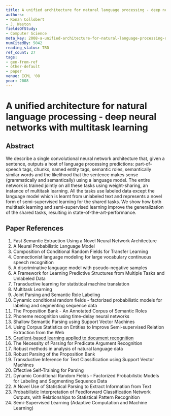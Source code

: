 ```yaml
---
title: A unified architecture for natural language processing - deep neural networks with multitask learning
authors:
- Ronan Collobert
- J. Weston
fieldsOfStudy:
- Computer Science
meta_key: 2008-a-unified-architecture-for-natural-language-processing-deep-neural-networks-with-multitask-learning
numCitedBy: 5042
reading_status: TBD
ref_count: 27
tags:
- gen-from-ref
- other-default
- paper
venue: ICML '08
year: 2008
---
```


# A unified architecture for natural language processing - deep neural networks with multitask learning

## Abstract

We describe a single convolutional neural network architecture that, given a sentence, outputs a host of language processing predictions: part-of-speech tags, chunks, named entity tags, semantic roles, semantically similar words and the likelihood that the sentence makes sense (grammatically and semantically) using a language model. The entire network is trained jointly on all these tasks using weight-sharing, an instance of multitask learning. All the tasks use labeled data except the language model which is learnt from unlabeled text and represents a novel form of semi-supervised learning for the shared tasks. We show how both multitask learning and semi-supervised learning improve the generalization of the shared tasks, resulting in state-of-the-art-performance.

## Paper References

1. Fast Semantic Extraction Using a Novel Neural Network Architecture
2. A Neural Probabilistic Language Model
3. Composition of Conditional Random Fields for Transfer Learning
4. Connectionist language modeling for large vocabulary continuous speech recognition
5. A discriminative language model with pseudo-negative samples
6. A Framework for Learning Predictive Structures from Multiple Tasks and Unlabeled Data
7. Transductive learning for statistical machine translation
8. Multitask Learning
9. Joint Parsing and Semantic Role Labeling
10. Dynamic conditional random fields - factorized probabilistic models for labeling and segmenting sequence data
11. The Proposition Bank - An Annotated Corpus of Semantic Roles
12. Phoneme recognition using time-delay neural networks
13. Shallow Semantic Parsing using Support Vector Machines
14. Using Corpus Statistics on Entities to Improve Semi-supervised Relation Extraction from the Web
15. [Gradient-based learning applied to document recognition](1998-gradient-based-learning-applied-to-document-recognition)
16. The Necessity of Parsing for Predicate Argument Recognition
17. Robust methods in analysis of natural language data
18. Robust Parsing of the Proposition Bank
19. Transductive Inference for Text Classification using Support Vector Machines
20. Effective Self-Training for Parsing
21. Dynamic Conditional Random Fields - Factorized Probabilistic Models for Labeling and Segmenting Sequence Data
22. A Novel Use of Statistical Parsing to Extract Information from Text
23. Probabilistic Interpretation of Feedforward Classification Network Outputs, with Relationships to Statistical Pattern Recognition
24. Semi-Supervised Learning (Adaptive Computation and Machine Learning)
